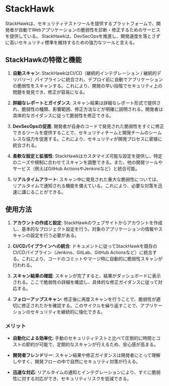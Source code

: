# StackHawk

StackHawkは、セキュリティテストツールを提供するプラットフォームで、開発者が自動でWebアプリケーションの脆弱性を診断・修正するためのサービスを提供している。
StackHawkは、DevSecOpsを推進し、開発速度を落とさずに高いセキュリティ標準を維持するための強力なツールと言える。

## StackHawkの特徴と機能

1. **自動スキャン**:
   StackHawkはCI/CD（継続的インテグレーション / 継続的デリバリー）パイプラインに統合され、デプロイ前に自動でアプリケーションの脆弱性をスキャンする。これにより、開発の早い段階でセキュリティ上の問題を発見でき、修正が容易になる。

2. **詳細なレポートとガイダンス**:
   スキャン結果は詳細なレポート形式で提供され、脆弱性の種類、影響範囲、修正方法などが明確に説明される。開発者は具体的なガイダンスに従って脆弱性を修正できる。

3. **DevSecOpsの促進**:
   開発者が自身のコードで発見された脆弱性をすぐに修正できるツールを提供することで、セキュリティチームと開発チームのシームレスな協力を促進する。これにより、セキュリティが開発プロセスに密接に統合される。

4. **柔軟な設定と拡張性**:
   StackHawkはカスタマイズ可能な設定を提供し、特定のニーズや規制に合わせてスキャンを調整できる。また、他の開発ツールやサービス（例えばGitHub ActionsやJenkinsなど）と統合可能。

5. **リアルタイムアラート**:
   スキャン中に発見された重大な脆弱性については、リアルタイムで通知される機能を備えている。これにより、必要な対策を迅速に講じることができる。

## 使用方法

1. **アカウントの作成と設定**:
   StackHawkのウェブサイトからアカウントを作成し、基本的なプロジェクト設定を行う。対象のアプリケーションの情報やスキャンの設定を行う必要がある。

2. **CI/CDパイプラインへの統合**:
   ドキュメントに従ってStackHawkを既存のCI/CDパイプライン（Jenkins、GitLab、GitHub Actionsなど）に統合する。これにより、コードのコミットやマージ時に自動的に脆弱性スキャンが行われる。

3. **スキャン結果の確認**:
   スキャンが完了すると、結果がダッシュボードに表示される。ここで脆弱性の詳細を確認し、具体的な修正ガイダンスに従って対応する。

4. **フォローアップスキャン**:
   修正後に再度スキャンを行うことで、脆弱性が適切に修正されたかを確認する。このサイクルを繰り返すことで、アプリケーションのセキュリティを継続的に強化できる。

### メリット

- **自動化による効率化**:
  手動のセキュリティテストと比べて圧倒的に時間とコストの節約が可能で、定期的なスキャンが行えるため、安心感が高まる。
  
- **開発者フレンドリー**:
  スキャン結果や修正ガイダンスは開発者にとって理解しやすく、開発フローの中で自然にセキュリティ対策が行える。

- **迅速な対応**:
  リアルタイムの通知とインテグレーションにより、すぐに脆弱性に対する対応ができ、セキュリティリスクを低減できる。
